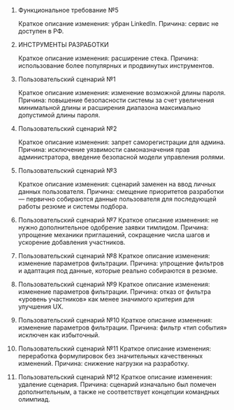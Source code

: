 1. Функциональное требование №5

   Краткое описание изменения: убран LinkedIn.
   Причина: сервис не доступен в РФ.

2. ИНСТРУМЕНТЫ РАЗРАБОТКИ

   Краткое описание изменения: расширение стека.
   Причина: использование более популярных и продвинутых инструментов.

3. Пользовательский сценарий №1

   Краткое описание изменения: изменение возможной длины пароля.
   Причина: повышение безопасности системы за счет увеличения минимальной длины и расширения диапазона максимально
   допустимой длины пароля.

4. Пользовательский сценарий №2

   Краткое описание изменения: запрет саморегистрации для админа.
   Причина: исключение уязвимости самоназначения прав администратора, введение безопасной модели управления ролями.

5. Пользовательский сценарий №3

   Краткое описание изменения: сценарий заменен на ввод личных данных пользователя.
   Причина: смещение приоритетов разработки — первично собираются данные пользователя для последующей работы резюме и
   системы подбора.

6. Пользовательский сценарий №7
   Краткое описание изменения: не нужно дополнительное одобрение заявки тимлидом.
   Причина: упрощение механики приглашений, сокращение числа шагов и ускорение добавления участников.

7. Пользовательский сценарий №8
   Краткое описание изменения: изменение параметров фильтрации.
   Причина: упрощение фильтров и адаптация под данные, которые реально собираются в резюме.

8. Пользовательский сценарий №9
   Краткое описание изменения: изменение параметров фильтрации.
   Причина: отказ от фильтра «уровень участников» как менее значимого критерия для улучшения UX.

9. Пользовательский сценарий №10
   Краткое описание изменения: изменение параметров фильтрации.
   Причина: фильтр «тип события» исключен как избыточный.

10. Пользовательский сценарий №11
    Краткое описание изменения: переработка формулировок без значительных качественных изменений.
    Причина: снижение нагрузки на разработку.

11. Пользовательский сценарий №12
    Краткое описание изменения: удаление сценария.
    Причина: сценарий изначально был помечен дополнительным, а также не соответствует концепции командных олимпиад.